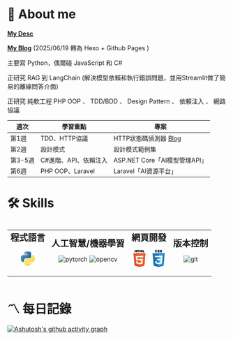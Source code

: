 🧣 About me
======
**[My Desc](https://reedlin2002.github.io/desc.html)**

**[My Blog](https://reedlin2002.github.io/)**  (2025/06/19 轉為 Hexo + Github Pages )

主要寫 Python，偶爾碰 JavaScript 和 C#

正研究 RAG 到 LangChain (解決模型依賴和執行錯誤問題，並用Streamlit做了簡易的離線問答介面)

正研究 純軟工程 PHP OOP 、 TDD/BDD 、 Design Pattern 、 依賴注入 、 網路協議

| 週次    | 學習重點            | 專案                      |
| ----- | --------------- | ----------------------- |
| 第1週   | TDD、HTTP協議      | HTTP狀態碼偵測器       [Blog](https://reedlin2002.github.io/2025/07/05/UrlHealthMonitor/)       | 
| 第2週   | 設計模式            | 設計模式範例集                 |
| 第3-5週 | C#進階、API、依賴注入   | ASP.NET Core「AI模型管理API」 |
| 第6週   | PHP OOP、Laravel | Laravel「AI資源平台」         |


🛠️ Skills
======

<table align="left">
  <tr>
    <td align="center">
      <strong style="font-size: 20px;">程式語言</strong>
      <p> 
        <img src="https://raw.githubusercontent.com/devicons/devicon/master/icons/python/python-original.svg" alt="python" width="40" height="40"/>
         <!-- 這是一個註解，GitHub 頁面不會顯示 -->
        <!-- <img src="https://raw.githubusercontent.com/devicons/devicon/master/icons/c/c-original.svg" alt="c" width="40" height="40"/> -->
        <!-- <img src="https://raw.githubusercontent.com/devicons/devicon/master/icons/cplusplus/cplusplus-original.svg" alt="cplusplus" width="40" height="40"/> -->
      </p>
    </td>
    <td align="center">
      <strong style="font-size: 20px;">人工智慧/機器學習</strong>
      <p> 
        <img src="https://www.vectorlogo.zone/logos/pytorch/pytorch-icon.svg" alt="pytorch" width="40" height="40"/>
        <img src="https://www.vectorlogo.zone/logos/opencv/opencv-icon.svg" alt="opencv" width="40" height="40"/>
      </p>
    </td>
    <td align="center">
      <strong style="font-size: 20px;">網頁開發</strong> 
      <p> 
        <img src="https://raw.githubusercontent.com/devicons/devicon/master/icons/html5/html5-original-wordmark.svg" alt="html5" width="40" height="40"/>
        <img src="https://raw.githubusercontent.com/devicons/devicon/master/icons/css3/css3-original-wordmark.svg" alt="css3" width="40" height="40"/>
        <!-- <img src="https://raw.githubusercontent.com/devicons/devicon/master/icons/php/php-original.svg" alt="php" width="40" height="40"/> -->
      </p>
    </td>
    <td align="center">
      <strong style="font-size: 20px;">版本控制</strong> 
      <p> 
        <img src="https://www.vectorlogo.zone/logos/git-scm/git-scm-icon.svg" alt="git" width="40" height="40"/>
      </p>
    </td>
  </tr>
</table>

<br clear="both"/>

〽️ 每日記錄
======  
[![Ashutosh's github activity graph](https://github-readme-activity-graph.vercel.app/graph?username=reedlin2002&theme=nord)](https://github.com/ashutosh00710/github-readme-activity-graph)  
